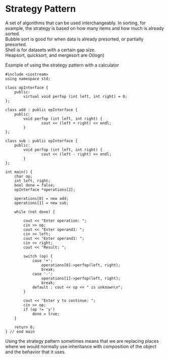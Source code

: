 # Strategy Pattern
A set of algorithms that can be used interchangeably. In sorting, for example, the strategy is based on how many items and how much is already sorted.  
Bubble sort is good for when data is already presorted, or partially presorted.  
Shell is for datasets with a certain gap size.  
Heapsort, quicksort, and mergesort are O(logn)  

Example of using the strategy pattern with a calculator
```
#include <iostream>
using namespace std;

class opInterface {
	public:
		virtual void perfop (int left, int right) = 0;
};

class add : public opInterface {
	public:
		void perfop (int left, int right) {
				cout << (left + right) << endl;
		}
};
		
class sub : public opInterface {
	public:
		void perfop (int left, int right) {
				cout << (left - right) << endl;
		}
};
		
int main() {
	char op;
	int left, right;
	bool done = false;
	opInterface *operations[2];
	
	operations[0] = new add;
	operations[1] = new sub;
	
	while (not done) {
	
		cout << "Enter operation: ";
		cin >> op;
		cout << "Enter operand1: ";
		cin >> left;
		cout << "Enter operand1: ";
		cin >> right;
		cout << "Result: ";
		
		switch (op) {
			case '+':
				operations[0]->perfop(left, right);
				break;
			case '-':
				operations[1]->perfop(left, right);
				break;
			default : cout << op << " is unknown\n";
		}
	
		cout << "Enter y to continue: ";
		cin >> op;
		if (op != 'y')
			done = true;
	}
	
	return 0;
} // end main
```

Using the strategy pattern sometimes means that we are replacing places where we would normally use inheritance with composition of the object and the behavior that it uses. 
